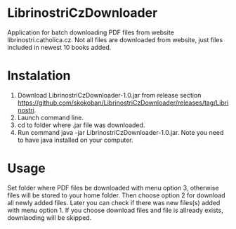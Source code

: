 # LibrinostriCzDownloader
Application for batch downloading PDF files from website librinostri.catholica.cz. Not all files are downloaded from website, just files included in newest 10 books added.

# Instalation
1. Download LibrinostriCzDownloader-1.0.jar from release section https://github.com/skokoban/LibrinostriCzDownloader/releases/tag/Librinostri.
2. Launch command line.
3. cd to folder where .jar file was downloaded.
4. Run command java -jar LibrinostriCzDownloader-1.0.jar. Note you need to have java installed on your computer.

# Usage
Set folder where PDF files be downloaded with menu option 3, otherwise files will be stored to your home folder. Then choose option 2 for download all newly added 
files. Later you can check if there was new files(s) added with menu option 1. If you choose download files and file is allready exists, downlaoding will be skipped.
